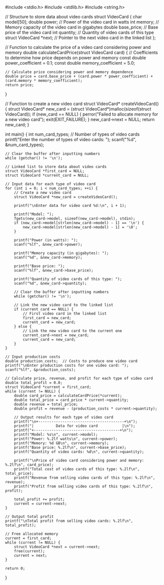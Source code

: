 #include <stdio.h>
#include <stdlib.h>
#include <string.h>

// Structure to store data about video cards
struct VideoCard {
    char model[50];
    double power;       // Power of the video card in watts
    int memory;         // Memory capacity of the video card in gigabytes
    double base_price;  // Base price of the video card
    int quantity;       // Quantity of video cards of this type
    struct VideoCard *next;  // Pointer to the next video card in the linked list
};

// Function to calculate the price of a video card considering power and memory
double calculateCardPrice(struct VideoCard card) {
    // Coefficients to determine how price depends on power and memory
    const double power_coefficient = 0.1;
    const double memory_coefficient = 5.0;

    // Calculate price considering power and memory dependence
    double price = card.base_price + (card.power * power_coefficient) + (card.memory * memory_coefficient);
    return price;
}

// Function to create a new video card
struct VideoCard* createVideoCard() {
    struct VideoCard* new_card = (struct VideoCard*)malloc(sizeof(struct VideoCard));
    if (new_card == NULL) {
        perror("Failed to allocate memory for a new video card");
        exit(EXIT_FAILURE);
    }
    new_card->next = NULL;
    return new_card;
}

int main() {
    int num_card_types; // Number of types of video cards
    printf("Enter the number of types of video cards: ");
    scanf("%d", &num_card_types);

    // Clear the buffer after inputting numbers
    while (getchar() != '\n');

    // Linked list to store data about video cards
    struct VideoCard *first_card = NULL;
    struct VideoCard *current_card = NULL;

    // Input data for each type of video card
    for (int i = 0; i < num_card_types; ++i) {
        // Create a new video card
        struct VideoCard *new_card = createVideoCard();

        printf("\nEnter data for video card %d:\n", i + 1);

        printf("Model: ");
        fgets(new_card->model, sizeof(new_card->model), stdin);
        if (new_card->model[strlen(new_card->model) - 1] == '\n') {
            new_card->model[strlen(new_card->model) - 1] = '\0';
        }

        printf("Power (in watts): ");
        scanf("%lf", &new_card->power);

        printf("Memory capacity (in gigabytes): ");
        scanf("%d", &new_card->memory);

        printf("Base price: ");
        scanf("%lf", &new_card->base_price);

        printf("Quantity of video cards of this type: ");
        scanf("%d", &new_card->quantity);

        // Clear the buffer after inputting numbers
        while (getchar() != '\n');

        // Link the new video card to the linked list
        if (current_card == NULL) {
            // First video card in the linked list
            first_card = new_card;
            current_card = new_card;
        } else {
            // Link the new video card to the current one
            current_card->next = new_card;
            current_card = new_card;
        }
    }

    // Input production costs
    double production_costs;  // Costs to produce one video card
    printf("\nEnter production costs for one video card: ");
    scanf("%lf", &production_costs);

    // Calculate price, revenue, and profit for each type of video card
    double total_profit = 0.0;
    struct VideoCard *current = first_card;
    while (current != NULL) {
        double card_price = calculateCardPrice(*current);
        double total_price = card_price * current->quantity;
        double revenue = total_price;
        double profit = revenue - (production_costs * current->quantity);

        // Output results for each type of video card
        printf("\n+---------------------------------------+\n");
        printf("|          Data for video card           |\n");
        printf("+---------------------------------------+\n");
        printf("Model: %s\n", current->model);
        printf("Power: %.2lf watts\n", current->power);
        printf("Memory: %d GB\n", current->memory);
        printf("Base price: %.2lf\n", current->base_price);
        printf("Quantity of video cards: %d\n", current->quantity);

        printf("\nPrice of video card considering power and memory: %.2lf\n", card_price);
        printf("Total cost of video cards of this type: %.2lf\n", total_price);
        printf("Revenue from selling video cards of this type: %.2lf\n", revenue);
        printf("Profit from selling video cards of this type: %.2lf\n", profit);

        total_profit += profit;
        current = current->next;
    }

    // Output total profit
    printf("\nTotal profit from selling video cards: %.2lf\n", total_profit);

    // Free allocated memory
    current = first_card;
    while (current != NULL) {
        struct VideoCard *next = current->next;
        free(current);
        current = next;
    }

    return 0;
}

   

